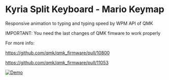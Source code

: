 # Kyria Split Keyboard - Mario Keymap

Responsive animation to typing and typing speed by WPM API of QMK

IMPORTANT: You need the last changes of QMK fimware to work properly

For more info:

https://github.com/qmk/qmk_firmware/pull/10800

https://github.com/qmk/qmk_firmware/pull/11053


[![Demo](https://i.imgur.com/eBGE64y.png)](https://streamable.com/esvzbt)
